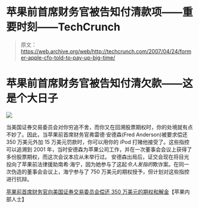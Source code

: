 # 苹果前首席财务官被告知付清款项——重要时刻——TechCrunch

> 原文：<https://web.archive.org/web/http://techcrunch.com/2007/04/24/former-apple-cfo-told-to-pay-up-big-time/>

# 苹果前首席财务官被告知付清欠款——这是个大日子

![](img/dfc3f7e7690384977a4e248dbf2a58e9.png)

当美国证券交易委员会对你穷追不舍，而你又在回溯股票期权时，你的处境就有点不妙了。因此，当苹果前首席财务官弗雷德·安德森(Fred Anderson)被要求偿还 350 万美元外加 15 万美元罚款时，你可以用你的 iPod 打赌他接受了。这些指控可以追溯到 2001 年，当时安德森为苹果公司工作，并在一次董事会会议上获得了多份股票期权，而这次会议本应从未举行过。
 安德森出局后，证交会现在将目光投向了苹果前法律援助南希·海宁，因为她参与了这起*令人发指的*欺诈案。在同一次伪造的董事会会议上，海宁参与了 750 万美元的期权授予，但计划对这些指控进行抗辩。

[苹果前首席财务官向美国证券交易委员会偿还 350 万美元的期权和解金](https://web.archive.org/web/20210228004616/http://www.appleinsider.com/articles/07/04/23/former_apple_cfo_to_repay_3_5m_in_options_settlement_with_sec.html)【苹果内部人士】